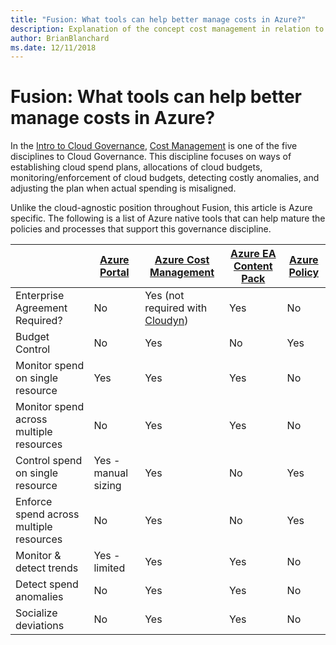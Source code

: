```yaml
---
title: "Fusion: What tools can help better manage costs in Azure?"
description: Explanation of the concept cost management in relation to cloud governance
author: BrianBlanchard
ms.date: 12/11/2018
---
```


# Fusion: What tools can help better manage costs in Azure?

In the [Intro to Cloud Governance](../overview.md), [Cost Management](overview.md) is one of the five disciplines to Cloud Governance. This discipline focuses on ways of establishing cloud spend plans, allocations of cloud budgets, monitoring/enforcement of cloud budgets, detecting costly anomalies, and adjusting the plan when actual spending is misaligned.

Unlike the cloud-agnostic position throughout Fusion, this article is Azure specific. The following is a list of Azure native tools that can help mature the policies and processes that support this governance discipline.

|  | [Azure Portal](https://azure.microsoft.com/en-us/features/azure-portal/)  | [Azure Cost Management](https://docs.microsoft.com/en-us/azure/cost-management/overview-cost-mgt)  | [Azure EA Content Pack](https://docs.microsoft.com/en-us/power-bi/service-connect-to-azure-enterprise)  | [Azure Policy](https://docs.microsoft.com/en-us/azure/governance/policy/overview) |
|---------|---------|---------|---------|---------|
|Enterprise Agreement Required?     | No         | Yes (not required with [Cloudyn](https://docs.microsoft.com/en-us/azure/cost-management/overview))         | Yes         | No         |
|Budget Control     | No         | Yes         | No         | Yes         |
|Monitor spend on single resource    | Yes         | Yes         | Yes         | No         |
|Monitor spend across multiple resources    | No         | Yes        | Yes         | No         |
|Control spend on single resource     | Yes - manual sizing         | Yes         | No         | Yes         |
|Enforce spend across multiple resources    | No         | Yes         | No         | Yes         |
|Monitor & detect trends     | Yes - limited         | Yes        | Yes         | No         |
|Detect spend anomalies     | No         | Yes        | Yes         | No        |
|Socialize deviations     | No        | Yes        | Yes        | No        |

